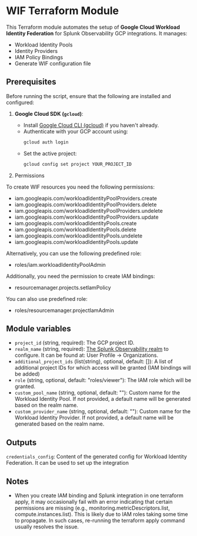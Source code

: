 # WIF Terraform Module

This Terraform module automates the setup of **Google Cloud Workload Identity Federation** for Splunk Observability GCP integrations. It manages:
- Workload Identity Pools
- Identity Providers
- IAM Policy Bindings
- Generate WIF configuration file

## Prerequisites

Before running the script, ensure that the following are installed and configured:

1. **Google Cloud SDK (`gcloud`)**:
    - Install [Google Cloud CLI (gcloud)](https://cloud.google.com/sdk/docs/install) if you haven't already.
    - Authenticate with your GCP account using:
      ```bash
      gcloud auth login
      ```
    - Set the active project:
      ```bash
      gcloud config set project YOUR_PROJECT_ID
      ```

3. Permissions

To create WIF resources you need the following permissions:
- iam.googleapis.com/workloadIdentityPoolProviders.create
- iam.googleapis.com/workloadIdentityPoolProviders.delete
- iam.googleapis.com/workloadIdentityPoolProviders.undelete
- iam.googleapis.com/workloadIdentityPoolProviders.update
- iam.googleapis.com/workloadIdentityPools.create
- iam.googleapis.com/workloadIdentityPools.delete
- iam.googleapis.com/workloadIdentityPools.undelete
- iam.googleapis.com/workloadIdentityPools.update

Alternatively, you can use the following predefined role:
- roles/iam.workloadIdentityPoolAdmin


Additionally, you need the permission to create IAM bindings:
- resourcemanager.projects.setIamPolicy

You can also use predefined role:
- roles/resourcemanager.projectIamAdmin

## Module variables

- `project_id` (string, required): The GCP project ID.
- `realm_name` (string, required):  [The Splunk Observability realm](https://docs.splunk.com/observability/en/admin/references/organizations.html) to configure. It can be found at: User Profile -> Organizations.
- `additional_project_ids` (list(string), optional, default: []): A list of additional project IDs for which access will be granted (IAM bindings will be added)
- `role` (string, optional, default: "roles/viewer"): The IAM role which will be granted.
- `custom_pool_name` (string, optional, default: ""): Custom name for the Workload Identity Pool. If not provided, a default name will be generated based on the realm name.
- `custom_provider_name` (string, optional, default: ""): Custom name for the Workload Identity Provider. If not provided, a default name will be generated based on the realm name. 

## Outputs

`credentials_config`: Content of the generated config for Workload Identity Federation. It can be used to set up the integration

## Notes

- When you create IAM binding and Splunk integration in one terraform apply, it may occasionally fail with an error indicating that certain permissions are missing (e.g., monitoring.metricDescriptors.list, compute.instances.list). 
This is likely due to IAM roles taking some time to propagate. In such cases, re-running the terraform apply command usually resolves the issue.
